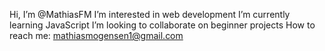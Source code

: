 Hi, I’m @MathiasFM
I’m interested in web development
I’m currently learning JavaScript
I’m looking to collaborate on beginner projects
How to reach me: mathiasmogensen1@gmail.com
